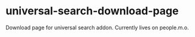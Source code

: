 # universal-search-download-page
Download page for universal search addon. Currently lives on people.m.o.
